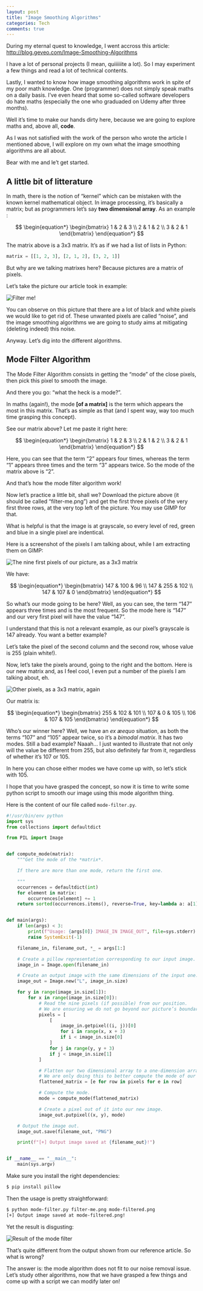 ```yaml
---
layout: post
title: "Image Smoothing Algorithms"
categories: Tech
comments: true
---
```


During my eternal quest to knowledge, I went accross this article: http://blog.geveo.com/Image-Smoothing-Algorithms

I have a lot of personal projects (I mean, quiiiiiite a lot). So I may experiment a few things and read a lot of technical contents.

Lastly, I wanted to know how image smoothing algorithms work in spite of my poor math knowledge. One (programmer) does not simply speak maths on a daily basis. I’ve even heard that some so-called software developers do hate maths (especially the one who graduaded on Udemy after three months).

Well it’s time to make our hands dirty here, because we are going to explore maths and, above all, **code**.

As I was not satisfied with the work of the person who wrote the article I mentioned above, I will explore on my own what the image smoothing algorithms are all about.

Bear with me and le’t get started.

## A little bit of litterature

In math, there is the notion of “kernel” which can be mistaken with the known kernel mathematical object. In image processing, it’s basically a matrix; but as programmers let’s say **two dimensional array**. As an example :

$$
\begin{equation*}
\begin{bmatrix}
1 & 2 & 3 \\
2 & 1 & 2 \\
3 & 2 & 1
\end{bmatrix}
\end{equation*}
$$

The matrix above is a 3x3 matrix. It’s as if we had a list of lists in Python:

```python
matrix = [[1, 2, 3], [2, 1, 2], [3, 2, 1]]
```

But why are we talking matrixes here? Because pictures are a matrix of pixels.

Let’s take the picture our article took in example:

![Filter me!](/assets/2023-04-02-image-smoothing-algorithms/filter-me.png)

You can observe on this picture that there are a lot of black and white pixels we would like to get rid of. These unwanted pixels are called “noise”, and the image smoothing algorithms we are going to study aims at mitigating (deleting indeed) this noise.

Anyway. Let’s dig into the different algorithms.

## Mode Filter Algorithm

The Mode Filter Algorithm consists in getting the “mode” of the close pixels, then pick this pixel to smooth the image.

And there you go: “what the heck is a mode?”.

In maths (again!), the mode **[of a matrix]** is the term which appears the most in this matrix. That’s as simple as that (and I spent way, way too much time grasping this concept).

See our matrix above? Let me paste it right here:

$$
\begin{equation*}
\begin{bmatrix}
1 & 2 & 3 \\
2 & 1 & 2 \\
3 & 2 & 1
\end{bmatrix}
\end{equation*}
$$

Here, you can see that the term “2” appears four times, whereas the term “1” appears three times and the term “3” appears twice. So the mode of the matrix above is “2”.

And that’s how the mode filter algorithm work!

Now let’s practice a little bit, shall we? Download the picture above (it should be called “filter-me.png”) and get the first three pixels of the very first three rows, at the very top left of the picture. You may use GIMP for that.

What is helpful is that the image is at grayscale, so every level of red, green and blue in a single pixel are indentical.

Here is a screenshot of the pixels I am talking about, while I am extracting them on GIMP:

![The nine first pixels of our picture, as a 3x3 matrix](/assets/2023-04-02-image-smoothing-algorithms/3x3.png)


We have:

$$
\begin{equation*}
\begin{bmatrix}
147 & 100 & 96 \\
147 & 255 & 102 \\
147 & 107 & 0
\end{bmatrix}
\end{equation*}
$$

So what’s our mode going to be here? Well, as you can see, the term “147” appears three times and is the most frequent. So the mode here is “147” and our very first pixel will have the value “147”.

I understand that this is not a relevant example, as our pixel’s grayscale is 147 already. You want a better example?

Let’s take the pixel of the second column and the second row, whose value is 255 (plain white!).

Now, let’s take the pixels around, going to the right and the bottom. Here is our new matrix and, as I feel cool, I even put a number of the pixels I am talking about, eh.


![Other pixels, as a 3x3 matrix, again](/assets/2023-04-02-image-smoothing-algorithms/3x3-2.png)

Our matrix is:

$$
\begin{equation*}
\begin{bmatrix}
255 & 102 & 101 \\
107 & 0 & 105 \\
106 & 107 & 105
\end{bmatrix}
\end{equation*}
$$

Who’s our winner here? Well, we have an *ex æequo* situation, as both the terms “107” and “105” appear twice, so it’s a *bimodal matrix*. It has two modes. Still a bad example? Naaah… I just wanted to illustrate that not only will the value be different from 255, but also definitely far from it, regardless of whether it’s 107 or 105.

In here you can chose either modes we have come up with, so let’s stick with 105.

I hope that you have grasped the concept, so now it is time to write some python script to smooth our image using this mode algorithm thing.

Here is the content of our file called `mode-filter.py`.

```python
#!/usr/bin/env python
import sys
from collections import defaultdict

from PIL import Image


def compute_mode(matrix):
    """Get the mode of the *matrix*.

    If there are more than one mode, return the first one.

    """
    occurrences = defaultdict(int)
    for element in matrix:
        occurrences[element] += 1
    return sorted(occurrences.items(), reverse=True, key=lambda a: a[1])[0][0]


def main(args):
    if len(args) < 3:
        print(f"Usage: {args[0]} IMAGE_IN IMAGE_OUT", file=sys.stderr)
        raise SystemExit(-1)

    filename_in, filename_out, *_ = args[1:]

    # Create a pillow representation corresponding to our input image.
    image_in = Image.open(filename_in)

    # Create an output image with the same dimensions of the input one.
    image_out = Image.new("L", image_in.size)

    for y in range(image_in.size[1]):
        for x in range(image_in.size[0]):
            # Read the nine pixels (if possible) from our position.
            # We are ensuring we do not go beyond our picture’s boundaries.
            pixels = [
                [
                    image_in.getpixel((i, j))[0]
                    for i in range(x, x + 3)
                    if i < image_in.size[0]
                ]
                for j in range(y, y + 3)
                if j < image_in.size[1]
            ]

            # Flatten our two dimensional array to a one-dimension array.
            # We are only doing this to better compute the mode of our matrix.
            flattened_matrix = [e for row in pixels for e in row]

            # Compute the mode.
            mode = compute_mode(flattened_matrix)

            # Create a pixel out of it into our new image.
            image_out.putpixel((x, y), mode)

    # Output the image out.
    image_out.save(filename_out, "PNG")

    print(f"[+] Output image saved at {filename_out}!")


if __name__ == "__main__":
    main(sys.argv)
```

Make sure you install the right dependencies:

```bash
$ pip install pillow
```

Then the usage is pretty straightforward:

```bash
$ python mode-filter.py filter-me.png mode-filtered.png
[+] Output image saved at mode-filtered.png!
```

Yet the result is disgusting:

![Result of the mode filter](/assets/2023-04-02-image-smoothing-algorithms/mode-filter.png)

That’s quite different from the output shown from our reference article. So what is wrong?

The answer is: the mode algorithm does not fit to our noise removal issue. Let’s study other algorithms, now that
we have grasped a few things and come up with a script we can modify later on!
